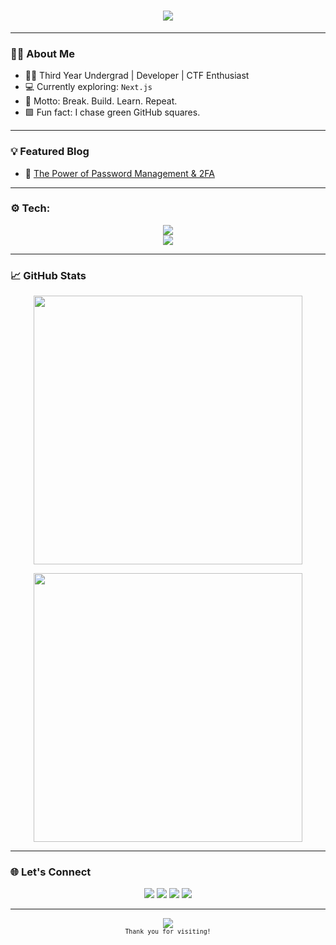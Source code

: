 <h1 align="center">
  <img src="https://readme-typing-svg.herokuapp.com/?font=Fira+Code&size=32&pause=1000&color=00FF41&center=true&vCenter=true&width=450&lines=Hey+There!+I'm+Abhinav">
</h1>

---

### 👨‍💻 About Me

- 🧑‍🎓 Third Year Undergrad | Developer | CTF Enthusiast  
- 💻 Currently exploring: `Next.js`
- 🧠 Motto: Break. Build. Learn. Repeat.  
- 🟩 Fun fact: I chase green GitHub squares.

---

### 💡 Featured Blog

- 🔐 [The Power of Password Management & 2FA](https://secureyourlogins.blogspot.com/2024/05/enhancing-your-online-security-power-of.html)

---

### ⚙️ Tech:

<p align="center">
  <img src="https://skillicons.dev/icons?i=cpp,python,html,css,js,nodejs,react,git,github,kali,linux" /><br>
  <img src="https://skillicons.dev/icons?i=arduino,express,postgres,vscode" />
</p>

---

### 📈 GitHub Stats

<p align="center">
  <img src="https://github-readme-stats.vercel.app/api?username=A-b-h-i-n-a-v-1-9&show_icons=true&theme=radical&count_private=true" width="430" />
</p>
<p align="center">
  <img src="https://github-readme-streak-stats.herokuapp.com/?user=A-b-h-i-n-a-v-1-9&theme=radical" width="430"/>
</p>

---

### 🌐 Let's Connect

<p align="center">
  <a href="https://linkedin.com/in/abhinav-mehta-224968290"><img src="https://skillicons.dev/icons?i=linkedin" /></a>
  <a href="https://x.com/Abhinav04139720"><img src="https://skillicons.dev/icons?i=twitter" /></a>
  <a href="https://www.instagram.com/abhinav_1995/"><img src="https://skillicons.dev/icons?i=instagram" /></a>
  <a href="mailto:abhinavmehta374@gmail.com"><img src="https://skillicons.dev/icons?i=gmail" /></a>
</p>

---

<p align="center">
  <img src="https://profile-counter.glitch.me/A-b-h-i-n-a-v-1-9/count.svg" />
  <br>
  <sub><code>Thank you for visiting!</code></sub>
</p>
